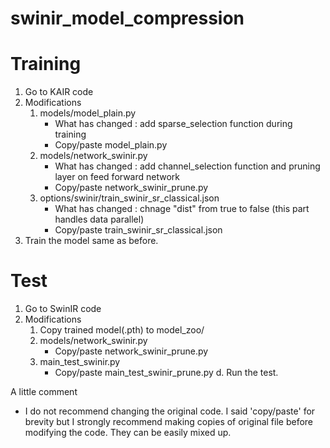 # swinir_model_compression


# Training
1. Go to KAIR code
2. Modifications
   1. models/model_plain.py
      - What has changed : add sparse_selection function during training
      - Copy/paste model_plain.py
   2. models/network_swinir.py
      - What has changed : add channel_selection function and pruning layer on feed forward network
      - Copy/paste network_swinir_prune.py
   3. options/swinir/train_swinir_sr_classical.json
      - What has changed : chnage "dist" from true to false (this part handles data parallel)
      - Copy/paste train_swinir_sr_classical.json 
3. Train the model same as before.

# Test
1. Go to SwinIR code
2. Modifications
   1. Copy trained model(.pth) to model_zoo/
   2. models/network_swinir.py
      - Copy/paste network_swinir_prune.py
   3. main_test_swinir.py
      - Copy/paste main_test_swinir_prune.py
  d. Run the test.

A little comment 
  - I do not recommend changing the original code. I said 'copy/paste' for brevity but I strongly recommend making copies of original file before modifying the code. They can be easily mixed up.
